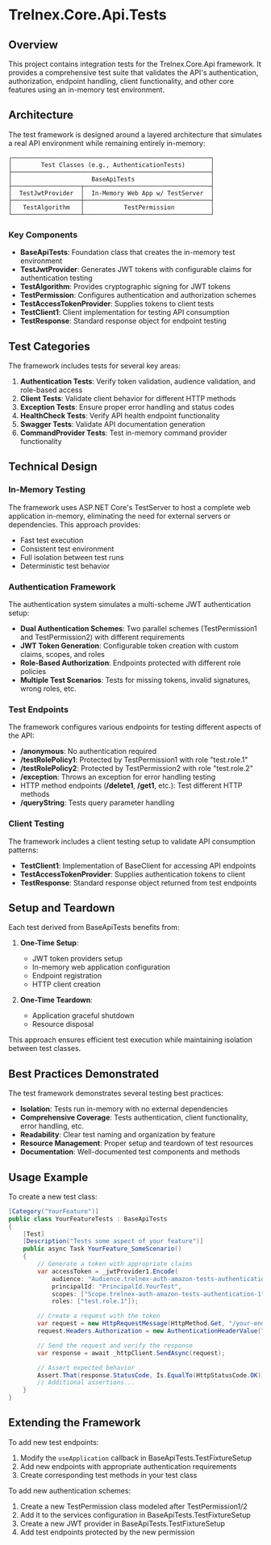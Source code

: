 # Trelnex.Core.Api.Tests

## Overview

This project contains integration tests for the Trelnex.Core.Api framework. It provides a comprehensive test suite that validates the API's authentication, authorization, endpoint handling, client functionality, and other core features using an in-memory test environment.

## Architecture

The test framework is designed around a layered architecture that simulates a real API environment while remaining entirely in-memory:

```
┌───────────────────────────────────────────────────────┐
│        Test Classes (e.g., AuthenticationTests)       │
├───────────────────────────────────────────────────────┤
│                      BaseApiTests                     │
├───────────────────┬───────────────────────────────────┤
│  TestJwtProvider  │  In-Memory Web App w/ TestServer  │
├───────────────────┼───────────────────────────────────┤
│   TestAlgorithm   │           TestPermission          │
└───────────────────┴───────────────────────────────────┘
```

### Key Components

- **BaseApiTests**: Foundation class that creates the in-memory test environment
- **TestJwtProvider**: Generates JWT tokens with configurable claims for authentication testing
- **TestAlgorithm**: Provides cryptographic signing for JWT tokens
- **TestPermission**: Configures authentication and authorization schemes
- **TestAccessTokenProvider**: Supplies tokens to client tests
- **TestClient1**: Client implementation for testing API consumption
- **TestResponse**: Standard response object for endpoint testing

## Test Categories

The framework includes tests for several key areas:

1. **Authentication Tests**: Verify token validation, audience validation, and role-based access
2. **Client Tests**: Validate client behavior for different HTTP methods
3. **Exception Tests**: Ensure proper error handling and status codes
4. **HealthCheck Tests**: Verify API health endpoint functionality
5. **Swagger Tests**: Validate API documentation generation
6. **CommandProvider Tests**: Test in-memory command provider functionality

## Technical Design

### In-Memory Testing

The framework uses ASP.NET Core's TestServer to host a complete web application in-memory, eliminating the need for external servers or dependencies. This approach provides:

- Fast test execution
- Consistent test environment
- Full isolation between test runs
- Deterministic test behavior

### Authentication Framework

The authentication system simulates a multi-scheme JWT authentication setup:

- **Dual Authentication Schemes**: Two parallel schemes (TestPermission1 and TestPermission2) with different requirements
- **JWT Token Generation**: Configurable token creation with custom claims, scopes, and roles
- **Role-Based Authorization**: Endpoints protected with different role policies
- **Multiple Test Scenarios**: Tests for missing tokens, invalid signatures, wrong roles, etc.

### Test Endpoints

The framework configures various endpoints for testing different aspects of the API:

- **/anonymous**: No authentication required
- **/testRolePolicy1**: Protected by TestPermission1 with role "test.role.1"
- **/testRolePolicy2**: Protected by TestPermission2 with role "test.role.2"
- **/exception**: Throws an exception for error handling testing
- HTTP method endpoints (**/delete1**, **/get1**, etc.): Test different HTTP methods
- **/queryString**: Tests query parameter handling

### Client Testing

The framework includes a client testing setup to validate API consumption patterns:

- **TestClient1**: Implementation of BaseClient for accessing API endpoints
- **TestAccessTokenProvider**: Supplies authentication tokens to client
- **TestResponse**: Standard response object returned from test endpoints

## Setup and Teardown

Each test derived from BaseApiTests benefits from:

1. **One-Time Setup**:
   - JWT token providers setup
   - In-memory web application configuration
   - Endpoint registration
   - HTTP client creation

2. **One-Time Teardown**:
   - Application graceful shutdown
   - Resource disposal

This approach ensures efficient test execution while maintaining isolation between test classes.

## Best Practices Demonstrated

The test framework demonstrates several testing best practices:

- **Isolation**: Tests run in-memory with no external dependencies
- **Comprehensive Coverage**: Tests authentication, client functionality, error handling, etc.
- **Readability**: Clear test naming and organization by feature
- **Resource Management**: Proper setup and teardown of test resources
- **Documentation**: Well-documented test components and methods

## Usage Example

To create a new test class:

```csharp
[Category("YourFeature")]
public class YourFeatureTests : BaseApiTests
{
    [Test]
    [Description("Tests some aspect of your feature")]
    public async Task YourFeature_SomeScenario()
    {
        // Generate a token with appropriate claims
        var accessToken = _jwtProvider1.Encode(
            audience: "Audience.trelnex-auth-amazon-tests-authentication-1",
            principalId: "PrincipalId.YourTest",
            scopes: ["Scope.trelnex-auth-amazon-tests-authentication-1"],
            roles: ["test.role.1"]);

        // Create a request with the token
        var request = new HttpRequestMessage(HttpMethod.Get, "/your-endpoint");
        request.Headers.Authorization = new AuthenticationHeaderValue("Bearer", accessToken.Token);

        // Send the request and verify the response
        var response = await _httpClient.SendAsync(request);

        // Assert expected behavior
        Assert.That(response.StatusCode, Is.EqualTo(HttpStatusCode.OK));
        // Additional assertions...
    }
}
```

## Extending the Framework

To add new test endpoints:

1. Modify the `useApplication` callback in BaseApiTests.TestFixtureSetup
2. Add new endpoints with appropriate authentication requirements
3. Create corresponding test methods in your test class

To add new authentication schemes:

1. Create a new TestPermission class modeled after TestPermission1/2
2. Add it to the services configuration in BaseApiTests.TestFixtureSetup
3. Create a new JWT provider in BaseApiTests.TestFixtureSetup
4. Add test endpoints protected by the new permission